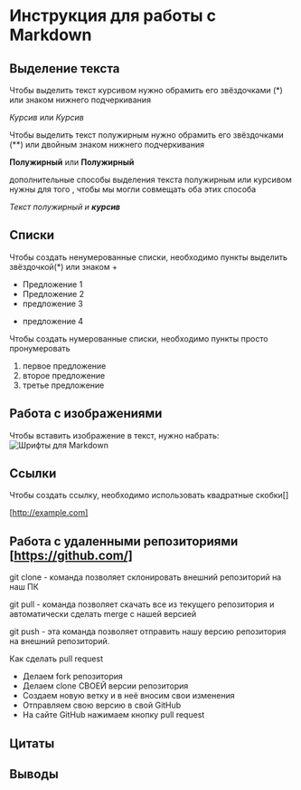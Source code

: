 # Инструкция для работы с Markdown 

## Выделение текста
Чтобы выделить текст курсивом нужно обрамить его звёздочками (*) или знаком нижнего подчеркивания

*Курсив* или
_Курсив_

Чтобы выделить текст полужирным нужно обрамить его звёздочками (**) или двойным знаком нижнего подчеркивания

**Полужирный** или __Полужирный__

дополнительные способы выделения текста полужирным или курсивом нужны для того , чтобы мы могли совмещать оба этих способа

_Текст полужирный и **курсив**_

## Списки

Чтобы создать ненумерованные списки, необходимо пункты выделить звёздочкой(*) или знаком +

* Предложение 1
* Предложение 2
* предложение 3
+ предложение 4

Чтобы создать нумерованные списки, необходимо пункты просто пронумеровать

1. первое предложение
2. второе предложение
3. третье предложение
## Работа с изображениями

Чтобы вставить изображение в текст, нужно набрать:
![Шрифты для Markdown](1.png)
## Ссылки
Чтобы создать ссылку, необходимо использовать квадратные скобки[]

[http://example.com]

## Работа с удаленными репозиториями [https://github.com/]

git clone - команда позволяет склонировать внешний репозиторий на наш ПК 

git pull - команда позволяет скачать все из текущего репозитория и автоматически сделать merge с нашей версией

git push - эта команда позволяет отправить нашу версию репозитория на внешний репозиторий. 

Как сделать pull request

* Делаем fork репозитория
* Делаем clone СВОЕЙ версии репозитория
* Создаем новую ветку и в неё вносим свои изменения 
* Отправляем свою версию в свой GitHub
* На сайте GitHub нажимаем кнопку pull request 

## Цитаты

## Выводы
